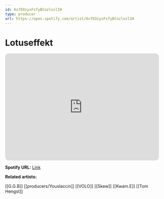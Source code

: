 ```yaml
---
id: 6sfEOiyxFsTyBCozlxsl1H
type: producer
url: https://open.spotify.com/artist/6sfEOiyxFsTyBCozlxsl1H
---
```

# Lotuseffekt

<iframe style="border-radius:12px" src="https://open.spotify.com/embed/artist/6sfEOiyxFsTyBCozlxsl1H" width="100%" height="352" frameBorder="0" allowfullscreen="" allow="autoplay; clipboard-write; encrypted-media; fullscreen; picture-in-picture" loading="lazy"></iframe>

**Spotify URL:** [Link](https://open.spotify.com/artist/6sfEOiyxFsTyBCozlxsl1H)

**Related artists:**

[[G.G.B]]
[[producers/Youslaccin]]
[[VOLO]]
[[Skew]]
[[Kwam.E]]
[[Tom Hengst]]
